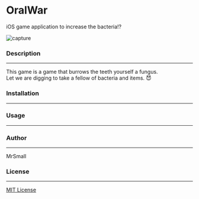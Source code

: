 # OralWar
iOS game application to increase the bacteria!?

![capture](http://slowhand0309.github.io/images/oralwar.png)

### Description
---
This game is a game that burrows the teeth yourself a fungus.<br />
Let we are digging to take a fellow of bacteria and items.
:smiling_imp:


### Installation
---

### Usage
---

### Author
---
MrSmall

### License
---
[MIT License](http://opensource.org/licenses/MIT)
